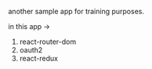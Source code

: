 another sample app  for training purposes.

in this app ->
1. react-router-dom
2. oauth2
3. react-redux
